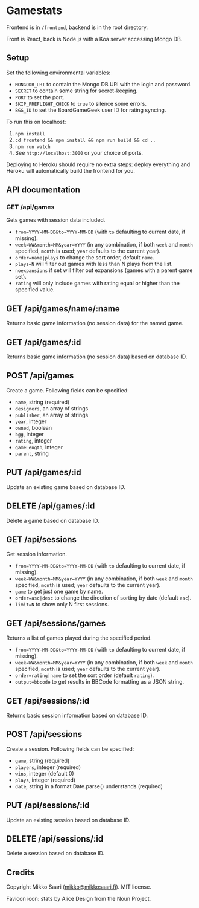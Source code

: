 # Gamestats

Frontend is in `/frontend`, backend is in the root directory.

Front is React, back is Node.js with a Koa server accessing Mongo DB.

## Setup

Set the following environmental variables:

- `MONGODB_URI` to contain the Mongo DB URI with the login and password.
- `SECRET` to contain some string for secret-keeping.
- `PORT` to set the port.
- `SKIP_PREFLIGHT_CHECK` to `true` to silence some errors.
- `BGG_ID` to set the BoardGameGeek user ID for rating syncing.

To run this on localhost:

1. `npm install`
1. `cd frontend && npm install && npm run build && cd ..`
1. `npm run watch`
1. See `http://localhost:3000` or your choice of ports.

Deploying to Heroku should require no extra steps: deploy everything and Heroku will automatically build the frontend for you.

## API documentation

### GET /api/games

Gets games with session data included.

- `from=YYYY-MM-DD&to=YYYY-MM-DD` (with `to` defaulting to current date, if missing).
- `week=WW&month=MM&year=YYYY` (in any combination, if both `week` and `month` specified, `month` is used; `year` defaults to the current year).
- `order=name|plays` to change the sort order, default `name`.
- `plays=N` will filter out games with less than N plays from the list.
- `noexpansions` if set will filter out expansions (games with a parent game set).
- `rating` will only include games with rating equal or higher than the specified value.

## GET /api/games/name/:name

Returns basic game information (no session data) for the named game.

## GET /api/games/:id

Returns basic game information (no session data) based on database ID.

## POST /api/games

Create a game. Following fields can be specified:

- `name`, string (required)
- `designers`, an array of strings
- `publisher`, an array of strings
- `year`, integer
- `owned`, boolean
- `bgg`, integer
- `rating`, integer
- `gameLength`, integer
- `parent`, string

## PUT /api/games/:id

Update an existing game based on database ID.

## DELETE /api/games/:id

Delete a game based on database ID.

## GET /api/sessions

Get session information.

- `from=YYYY-MM-DD&to=YYYY-MM-DD` (with `to` defaulting to current date, if missing).
- `week=WW&month=MM&year=YYYY` (in any combination, if both `week` and `month` specified, `month` is used; `year` defaults to the current year).
- `game` to get just one game by name.
- `order=asc|desc` to change the direction of sorting by date (default `asc`).
- `limit=N` to show only N first sessions.

## GET /api/sessions/games

Returns a list of games played during the specified period.

- `from=YYYY-MM-DD&to=YYYY-MM-DD` (with `to` defaulting to current date, if missing).
- `week=WW&month=MM&year=YYYY` (in any combination, if both `week` and `month` specified, `month` is used; `year` defaults to the current year).
- `order=rating|name` to set the sort order (default `rating`).
- `output=bbcode` to get results in BBCode formatting as a JSON string.

## GET /api/sessions/:id

Returns basic session information based on database ID.

## POST /api/sessions

Create a session. Following fields can be specified:

- `game`, string (required)
- `players`, integer (required)
- `wins`, integer (default 0)
- `plays`, integer (required)
- `date`, string in a format Date.parse() understands (required)

## PUT /api/sessions/:id

Update an existing session based on database ID.

## DELETE /api/sessions/:id

Delete a session based on database ID.

## Credits

Copyright Mikko Saari (mikko@mikkosaari.fi). MIT license.

Favicon icon: stats by Alice Design from the Noun Project.